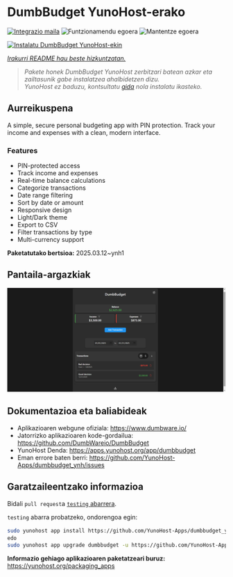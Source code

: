 <!--
Ohart ongi: README hau automatikoki sortu da <https://github.com/YunoHost/apps/tree/master/tools/readme_generator>ri esker
EZ editatu eskuz.
-->

# DumbBudget YunoHost-erako

[![Integrazio maila](https://apps.yunohost.org/badge/integration/dumbbudget)](https://ci-apps.yunohost.org/ci/apps/dumbbudget/)
![Funtzionamendu egoera](https://apps.yunohost.org/badge/state/dumbbudget)
![Mantentze egoera](https://apps.yunohost.org/badge/maintained/dumbbudget)

[![Instalatu DumbBudget YunoHost-ekin](https://install-app.yunohost.org/install-with-yunohost.svg)](https://install-app.yunohost.org/?app=dumbbudget)

*[Irakurri README hau beste hizkuntzatan.](./ALL_README.md)*

> *Pakete honek DumbBudget YunoHost zerbitzari batean azkar eta zailtasunik gabe instalatzea ahalbidetzen dizu.*  
> *YunoHost ez baduzu, kontsultatu [gida](https://yunohost.org/install) nola instalatu ikasteko.*

## Aurreikuspena

A simple, secure personal budgeting app with PIN protection. Track your income and expenses with a clean, modern interface.

### Features

- PIN-protected access
- Track income and expenses
- Real-time balance calculations
- Categorize transactions
- Date range filtering
- Sort by date or amount
- Responsive design
- Light/Dark theme
- Export to CSV
- Filter transactions by type
- Multi-currency support


**Paketatutako bertsioa:** 2025.03.12~ynh1

## Pantaila-argazkiak

![DumbBudget(r)en pantaila-argazkia](./doc/screenshots/screenshot.png)

## Dokumentazioa eta baliabideak

- Aplikazioaren webgune ofiziala: <https://www.dumbware.io/>
- Jatorrizko aplikazioaren kode-gordailua: <https://github.com/DumbWareio/DumbBudget>
- YunoHost Denda: <https://apps.yunohost.org/app/dumbbudget>
- Eman errore baten berri: <https://github.com/YunoHost-Apps/dumbbudget_ynh/issues>

## Garatzaileentzako informazioa

Bidali `pull request`a [`testing` abarrera](https://github.com/YunoHost-Apps/dumbbudget_ynh/tree/testing).

`testing` abarra probatzeko, ondorengoa egin:

```bash
sudo yunohost app install https://github.com/YunoHost-Apps/dumbbudget_ynh/tree/testing --debug
edo
sudo yunohost app upgrade dumbbudget -u https://github.com/YunoHost-Apps/dumbbudget_ynh/tree/testing --debug
```

**Informazio gehiago aplikazioaren paketatzeari buruz:** <https://yunohost.org/packaging_apps>
